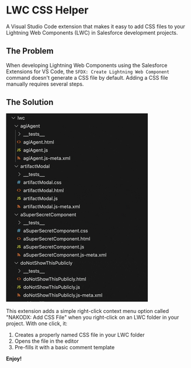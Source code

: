 # LWC CSS Helper

A Visual Studio Code extension that makes it easy to add CSS files to your Lightning Web Components (LWC) in Salesforce development projects.

## The Problem

When developing Lightning Web Components using the Salesforce Extensions for VS Code, the `SFDX: Create Lightning Web Component` command doesn't generate a CSS file by default. Adding a CSS file manually requires several steps.

## The Solution

![Extension demo](lwc-extension-demo.gif)

This extension adds a simple right-click context menu option called "NAKODX: Add CSS File" when you right-click on an LWC folder in your project. With one click, it:
1. Creates a properly named CSS file in your LWC folder
2. Opens the file in the editor
3. Pre-fills it with a basic comment template

**Enjoy!**